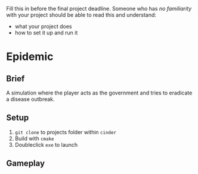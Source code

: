 Fill this in before the final project deadline. Someone who has _no familiarity_ with your project should be able to read this and understand:
* what your project does
* how to set it up and run it

# Epidemic

## Brief
A simulation where the player acts as the government 
and tries to eradicate a disease outbreak. 

## Setup
1. `git clone` to projects folder within `cinder`
2. Build with `cmake`
3. Doubleclick `exe` to launch

## Gameplay